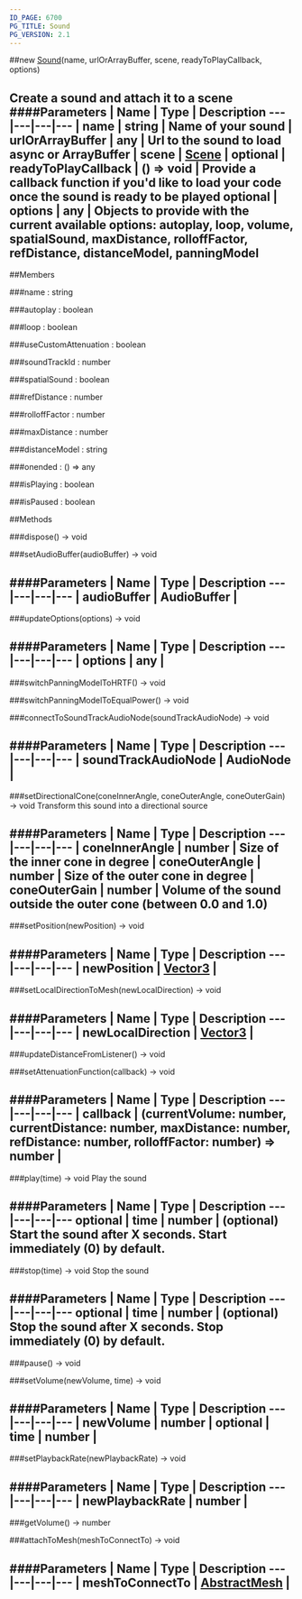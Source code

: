 ```yaml
---
ID_PAGE: 6700
PG_TITLE: Sound
PG_VERSION: 2.1
---
```

##new [Sound](page.php?p=6700)(name, urlOrArrayBuffer, scene, readyToPlayCallback, options)

Create a sound and attach it to a scene
####Parameters
 | Name | Type | Description
---|---|---|---
 | name | string | Name of your sound
 | urlOrArrayBuffer | any | Url to the sound to load async or ArrayBuffer
 | scene | [Scene](page.php?p=6662) | 
optional | readyToPlayCallback | () =&gt; void | Provide a callback function if you'd like to load your code once the sound is ready to be played
optional | options | any | Objects to provide with the current available options: autoplay, loop, volume, spatialSound, maxDistance, rolloffFactor, refDistance, distanceModel, panningModel
---

##Members

###name : string




###autoplay : boolean




###loop : boolean




###useCustomAttenuation : boolean




###soundTrackId : number




###spatialSound : boolean




###refDistance : number




###rolloffFactor : number




###maxDistance : number




###distanceModel : string




###onended : () =&gt; any







###isPlaying : boolean


###isPaused : boolean




##Methods

###dispose() &rarr; void




###setAudioBuffer(audioBuffer) &rarr; void



####Parameters
 | Name | Type | Description
---|---|---|---
 | audioBuffer | AudioBuffer | 
---

###updateOptions(options) &rarr; void



####Parameters
 | Name | Type | Description
---|---|---|---
 | options | any | 
---

###switchPanningModelToHRTF() &rarr; void


###switchPanningModelToEqualPower() &rarr; void


###connectToSoundTrackAudioNode(soundTrackAudioNode) &rarr; void



####Parameters
 | Name | Type | Description
---|---|---|---
 | soundTrackAudioNode | AudioNode | 
---

###setDirectionalCone(coneInnerAngle, coneOuterAngle, coneOuterGain) &rarr; void
Transform this sound into a directional source

####Parameters
 | Name | Type | Description
---|---|---|---
 | coneInnerAngle | number | Size of the inner cone in degree
 | coneOuterAngle | number | Size of the outer cone in degree
 | coneOuterGain | number | Volume of the sound outside the outer cone (between 0.0 and 1.0)
---

###setPosition(newPosition) &rarr; void



####Parameters
 | Name | Type | Description
---|---|---|---
 | newPosition | [Vector3](page.php?p=6751) | 
---

###setLocalDirectionToMesh(newLocalDirection) &rarr; void



####Parameters
 | Name | Type | Description
---|---|---|---
 | newLocalDirection | [Vector3](page.php?p=6751) | 
---

###updateDistanceFromListener() &rarr; void




###setAttenuationFunction(callback) &rarr; void



####Parameters
 | Name | Type | Description
---|---|---|---
 | callback | (currentVolume: number, currentDistance: number, maxDistance: number, refDistance: number, rolloffFactor: number) =&gt; number | 
---

###play(time) &rarr; void
Play the sound

####Parameters
 | Name | Type | Description
---|---|---|---
optional | time | number | (optional) Start the sound after X seconds. Start immediately (0) by default.
---

###stop(time) &rarr; void
Stop the sound

####Parameters
 | Name | Type | Description
---|---|---|---
optional | time | number | (optional) Stop the sound after X seconds. Stop immediately (0) by default.
---

###pause() &rarr; void




###setVolume(newVolume, time) &rarr; void



####Parameters
 | Name | Type | Description
---|---|---|---
 | newVolume | number | 
optional | time | number | 
---

###setPlaybackRate(newPlaybackRate) &rarr; void



####Parameters
 | Name | Type | Description
---|---|---|---
 | newPlaybackRate | number | 
---

###getVolume() &rarr; number




###attachToMesh(meshToConnectTo) &rarr; void

####Parameters
 | Name | Type | Description
---|---|---|---
 | meshToConnectTo | [AbstractMesh](page.php?p=6657) | 
---

